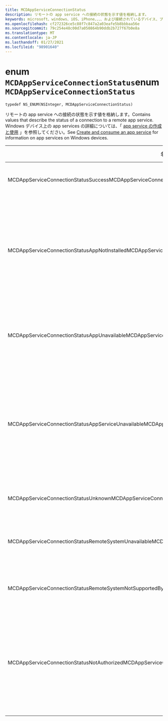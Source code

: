 ```yaml
---
title: MCDAppServiceConnectionStatus
description: リモートの app service への接続の状態を示す値を格納します。
keywords: microsoft、windows、iOS、iPhone、、、、および接続されているデバイス、プロジェクトローマ
ms.openlocfilehash: cf272326ce5c88f7c847a2a03eafe5b8bbbaa56e
ms.sourcegitcommit: 79c254e48c00d7a050864b90ddb2b727f67b0e8a
ms.translationtype: MT
ms.contentlocale: ja-JP
ms.lasthandoff: 01/27/2021
ms.locfileid: "98901640"
---
```

# <a name="enum-mcdappserviceconnectionstatus"></a><span data-ttu-id="28a98-104">enum `MCDAppServiceConnectionStatus`</span><span class="sxs-lookup"><span data-stu-id="28a98-104">enum `MCDAppServiceConnectionStatus`</span></span>

```
typedef NS_ENUM(NSInteger, MCDAppServiceConnectionStatus)
```

<span data-ttu-id="28a98-105">リモートの app service への接続の状態を示す値を格納します。</span><span class="sxs-lookup"><span data-stu-id="28a98-105">Contains values that describe the status of a connection to a remote app service.</span></span> <span data-ttu-id="28a98-106">Windows デバイス上の app services の詳細については、「 [app service の作成と使用](/windows/uwp/launch-resume/how-to-create-and-consume-an-app-service) 」を参照してください。</span><span class="sxs-lookup"><span data-stu-id="28a98-106">See [Create and consume an app service](/windows/uwp/launch-resume/how-to-create-and-consume-an-app-service) for information on app services on Windows devices.</span></span>

|<span data-ttu-id="28a98-107">名前</span><span class="sxs-lookup"><span data-stu-id="28a98-107">Name</span></span>   |<span data-ttu-id="28a98-108">値</span><span class="sxs-lookup"><span data-stu-id="28a98-108">Value</span></span>   |<span data-ttu-id="28a98-109">説明</span><span class="sxs-lookup"><span data-stu-id="28a98-109">Description</span></span>   |
|--------|-------|-------------|
|<span data-ttu-id="28a98-110">MCDAppServiceConnectionStatusSuccess</span><span class="sxs-lookup"><span data-stu-id="28a98-110">MCDAppServiceConnectionStatusSuccess</span></span> | <span data-ttu-id="28a98-111">0</span><span class="sxs-lookup"><span data-stu-id="28a98-111">0</span></span>| <span data-ttu-id="28a98-112">App service への接続が正常に開かれました。</span><span class="sxs-lookup"><span data-stu-id="28a98-112">The connection to the app service was opened successfully.</span></span>|
|<span data-ttu-id="28a98-113">MCDAppServiceConnectionStatusAppNotInstalled</span><span class="sxs-lookup"><span data-stu-id="28a98-113">MCDAppServiceConnectionStatusAppNotInstalled</span></span> | <span data-ttu-id="28a98-114">1</span><span class="sxs-lookup"><span data-stu-id="28a98-114">1</span></span>| <span data-ttu-id="28a98-115">接続を試行した app service のパッケージがデバイスにインストールされていません。</span><span class="sxs-lookup"><span data-stu-id="28a98-115">The package for the app service to which a connection was attempted is not installed on the device.</span></span> <span data-ttu-id="28a98-116">App service への接続を開こうとする前に、パッケージがインストールされていることを確認してください。</span><span class="sxs-lookup"><span data-stu-id="28a98-116">Check that the package is installed before trying to open a connection to the app service.</span></span>|
|<span data-ttu-id="28a98-117">MCDAppServiceConnectionStatusAppUnavailable</span><span class="sxs-lookup"><span data-stu-id="28a98-117">MCDAppServiceConnectionStatusAppUnavailable</span></span> | <span data-ttu-id="28a98-118">2</span><span class="sxs-lookup"><span data-stu-id="28a98-118">2</span></span>| <span data-ttu-id="28a98-119">接続を試行した app service のパッケージが一時的に使用できなくなっています。</span><span class="sxs-lookup"><span data-stu-id="28a98-119">The package for the app service to which a connection was attempted is temporarily unavailable.</span></span> <span data-ttu-id="28a98-120">後でもう一度接続してください。</span><span class="sxs-lookup"><span data-stu-id="28a98-120">Try to connect again later.</span></span>|
|<span data-ttu-id="28a98-121">MCDAppServiceConnectionStatusAppServiceUnavailable</span><span class="sxs-lookup"><span data-stu-id="28a98-121">MCDAppServiceConnectionStatusAppServiceUnavailable</span></span> | <span data-ttu-id="28a98-122">3</span><span class="sxs-lookup"><span data-stu-id="28a98-122">3</span></span>| <span data-ttu-id="28a98-123">指定されたパッケージ ID を持つアプリがインストールされ、使用できますが、指定された app service のサポートはアプリによって宣言されていません。</span><span class="sxs-lookup"><span data-stu-id="28a98-123">The app with the specified package ID is installed and available, but the app does not declare support for the specified app service.</span></span> <span data-ttu-id="28a98-124">App service の名前とアプリのバージョンが正しいことを確認します。</span><span class="sxs-lookup"><span data-stu-id="28a98-124">Check that the name of the app service and the version of the app are correct.</span></span>|
|<span data-ttu-id="28a98-125">MCDAppServiceConnectionStatusUnknown</span><span class="sxs-lookup"><span data-stu-id="28a98-125">MCDAppServiceConnectionStatusUnknown</span></span> | <span data-ttu-id="28a98-126">4</span><span class="sxs-lookup"><span data-stu-id="28a98-126">4</span></span>| <span data-ttu-id="28a98-127">不明な理由により、接続を確立できませんでした。</span><span class="sxs-lookup"><span data-stu-id="28a98-127">The connection could not be established for an unknown reason.</span></span>|
|<span data-ttu-id="28a98-128">MCDAppServiceConnectionStatusRemoteSystemUnavailable</span><span class="sxs-lookup"><span data-stu-id="28a98-128">MCDAppServiceConnectionStatusRemoteSystemUnavailable</span></span> | <span data-ttu-id="28a98-129">5</span><span class="sxs-lookup"><span data-stu-id="28a98-129">5</span></span>| <span data-ttu-id="28a98-130">ターゲットのリモートデバイスまたはアプリケーションが接続に使用できなくなりました。</span><span class="sxs-lookup"><span data-stu-id="28a98-130">The target remote device or application is no longer available for connection.</span></span>|
|<span data-ttu-id="28a98-131">MCDAppServiceConnectionStatusRemoteSystemNotSupportedByApp</span><span class="sxs-lookup"><span data-stu-id="28a98-131">MCDAppServiceConnectionStatusRemoteSystemNotSupportedByApp</span></span> | <span data-ttu-id="28a98-132">6</span><span class="sxs-lookup"><span data-stu-id="28a98-132">6</span></span>|<span data-ttu-id="28a98-133">クライアントアプリがリモート接続をサポートするように構成されていません。</span><span class="sxs-lookup"><span data-stu-id="28a98-133">The client app is not configured to support remote connectivity.</span></span>|
|<span data-ttu-id="28a98-134">MCDAppServiceConnectionStatusNotAuthorized</span><span class="sxs-lookup"><span data-stu-id="28a98-134">MCDAppServiceConnectionStatusNotAuthorized</span></span> | <span data-ttu-id="28a98-135">7</span><span class="sxs-lookup"><span data-stu-id="28a98-135">7</span></span>| <span data-ttu-id="28a98-136">クライアントデバイスは、リモート接続をサポートすることが許可されていません。</span><span class="sxs-lookup"><span data-stu-id="28a98-136">The client device is not authorized to support remote connectivity.</span></span> <span data-ttu-id="28a98-137">これは、MCDAppServiceConnection に無効なトークンが渡されたことが原因で発生する可能性があります。</span><span class="sxs-lookup"><span data-stu-id="28a98-137">This may occur because the MCDAppServiceConnection was passed an invalid token.</span></span>|